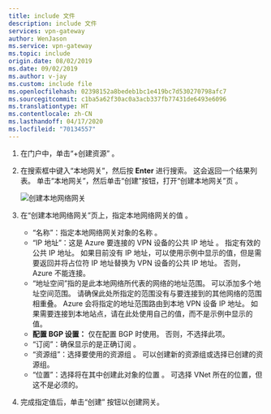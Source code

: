 ```yaml
---
title: include 文件
description: include 文件
services: vpn-gateway
author: WenJason
ms.service: vpn-gateway
ms.topic: include
origin.date: 08/02/2019
ms.date: 09/02/2019
ms.author: v-jay
ms.custom: include file
ms.openlocfilehash: 02398152a8bedeb1bc1e419bc7d530270798afc7
ms.sourcegitcommit: c1ba5a62f30ac0a3acb337fb77431de6493e6096
ms.translationtype: HT
ms.contentlocale: zh-CN
ms.lasthandoff: 04/17/2020
ms.locfileid: "70134557"
---
```

1. 在门户中，单击“+创建资源”  。
2. 在搜索框中键入“本地网关”，然后按 **Enter** 进行搜索。 这会返回一个结果列表。 单击“本地网关”，然后单击“创建”按钮，打开“创建本地网关”页    。

   ![创建本地网络网关](./media/vpn-gateway-add-lng-rm-portal-include/local-network-gateway.png "创建本地网关")

3. 在“创建本地网络网关”页上，指定本地网络网关的值  。

   - “名称”：指定本地网络网关对象的名称  。
   - “IP 地址”：这是 Azure 要连接的 VPN 设备的公共 IP 地址  。 指定有效的公共 IP 地址。 如果目前没有 IP 地址，可以使用示例中显示的值，但是需要返回并将占位符 IP 地址替换为 VPN 设备的公共 IP 地址。 否则，Azure 不能连接。
   -  “地址空间”指的是此本地网络所代表的网络的地址范围。 可以添加多个地址空间范围。 请确保此处所指定的范围没有与要连接到的其他网络的范围相重叠。 Azure 会将指定的地址范围路由到本地 VPN 设备 IP 地址。 如果需要连接到本地站点，请在此处使用自己的值，而不是示例中显示的值。 
   - **配置 BGP 设置：** 仅在配置 BGP 时使用。 否则，不选择此项。
   - “订阅”：确保显示的是正确订阅  。
   - “资源组”：选择要使用的资源组  。 可以创建新的资源组或选择已创建的资源组。
   - “位置”：选择将在其中创建此对象的位置  。 可选择 VNet 所在的位置，但这不是必须的。

4. 完成指定值后，单击“创建”  按钮以创建网关。
